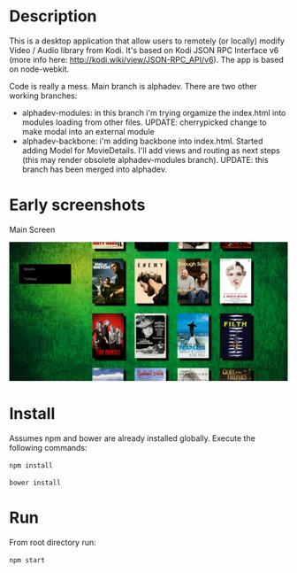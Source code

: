 # Description

This is a desktop application that allow users to remotely (or locally) modify Video / Audio library from Kodi. It's based on Kodi JSON RPC Interface v6 (more info here: http://kodi.wiki/view/JSON-RPC_API/v6). The app is based on node-webkit.


Code is really a mess. Main branch is alphadev. There are two other working branches:
- alphadev-modules: in this branch i'm trying orgamize the index.html into modules loading from other files. UPDATE: cherrypicked change to make modal into an external module 
- alphadev-backbone: i'm adding backbone into index.html. Started adding Model for MovieDetails. I'll add views and routing as next steps (this may render obsolete alphadev-modules branch). UPDATE: this branch has been merged into alphadev.

# Early screenshots

Main Screen

![MainScreen](https://raw.githubusercontent.com/gverni/kodBjs-desktop/alphadev/screenshot_main.jpg)

# Install

Assumes npm and bower are already installed globally. Execute the following commands:  

 `npm install`

 `bower install`

# Run

 From root directory run:

  `npm start`
